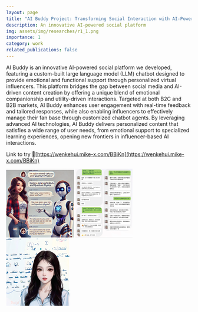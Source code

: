 ```yaml
---
layout: page
title: "AI Buddy Project: Transforming Social Interaction with AI-Powered Virtual Influencers **Ongoing!**"
description: An innovative AI-powered social platform
img: assets/img/researches/r1_1.png
importance: 1
category: work
related_publications: false
---
```


AI Buddy is an innovative AI-powered social platform we developed, featuring a custom-built large language model (LLM) chatbot designed to provide emotional and functional support through personalized virtual influencers. This platform bridges the gap between social media and AI-driven content creation by offering a unique blend of emotional companionship and utility-driven interactions. Targeted at both B2C and B2B markets, AI Buddy enhances user engagement with real-time feedback and tailored responses, while also enabling influencers to effectively manage their fan base through customized chatbot agents. By leveraging advanced AI technologies, AI Buddy delivers personalized content that satisfies a wide range of user needs, from emotional support to specialized learning experiences, opening new frontiers in influencer-based AI interactions.

Link to try 🔗[https://wenkehui.mike-x.com/BBiKn](https://wenkehui.mike-x.com/BBiKn)

![](/assets/img/researches/r1_1.png)
![](/assets/img/researches/r1_2.png)
![](/assets/img/researches/r1_3.png)
